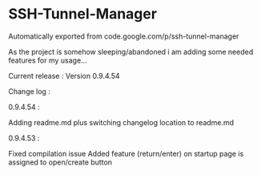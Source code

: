 # SSH-Tunnel-Manager
Automatically exported from code.google.com/p/ssh-tunnel-manager

As the project is somehow sleeping/abandoned i am adding some needed features for my usage... 

Current release : Version 0.9.4.54

Change log : 

0.9.4.54 :

Adding readme.md plus switching changelog location to readme.md

0.9.4.53 :

Fixed compilation issue
Added feature (return/enter) on startup page is assigned to open/create button 
